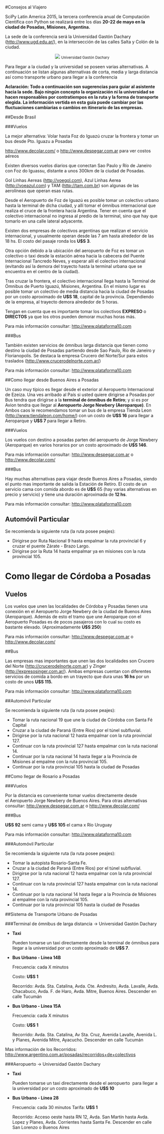 #Consejos al Viajero

SciPy Latin America 2015, la tercera conferencia anual de Computación
Científica con Python se realizará entre los días **20-22 de mayo en la ciudad
de Posadas, Misiones, Argentina.**

La sede de la conferencia será la Universidad Gastón Dachary
(<http://www.ugd.edu.ar/>), en la intersección de las calles Salta y Colón de
la ciudad.

<p>
    <div style="text-align:center">
        <img src ="https://github.com/scipy-latinamerica/scipyla2015/raw/master/travel_guide/imgs/ugd.jpg" />
        <small>Universidad Gastón Dachary</small>
    </div>
</p>

Para llegar a la ciudad y la universidad se poseen varias alternativas. A
continuación se listan algunas alternativas de corta, media y larga distancia
así como transporte urbano para llegar a la conferencia

**Aclaración: Todo a continuación son sugerencias para guiar al asistente hacia
la sede. Bajo ningún concepto la organización ni la universidad se hacen
responsables por contratiempos en la ruta y la forma de transporte elegida.
La información vertida en esta guía puede cambiar por las fluctuaciones
cambiarias o cambios en itinerario de las empresas.**

##Desde Brasil

###Vuelos

La mejor alternativa: Volar hasta Foz do Iguazú cruzar la frontera y tomar un
bus desde Pto. Iguazu a Posadas

<http://www.decolar.com/> o <http://www.despegar.com.ar> para ver costos aéreos

Existen diversos vuelos diarios que conectan Sao Paulo y Río de Janeiro con
Foz do Iguassu, distante a unos 300km de la ciudad de Posadas.

Gol Linhas Aereas (<http://voegol.com>), Azul Linhas Aerea 
(<http://voeazul.com>) y TAM (<http://tam.com.br>) son algunas de las
aerolíneas que operan esas rutas.

Desde el Aeropuerto de Foz de Iguazú es posible tomar un colectivo urbano hasta
la terminal de dicha ciudad, y allí tomar el ómnibus internacional que realiza
el cruce de la frontera hacia Argentina. Tener en cuenta que el colectivo
internacional no ingresa al predio de la terminal, sino que hay que tomarlo en
una calle lateral adyacente.

Existen dos empresas de colectivos argentinas que realizan el servicio
internacional, y usualmente operan desde las 7 am hasta alrededor de las 18 hs.
El costo del pasaje ronda los **U$S 3**.

Otra opción debido a la ubicación del aeropuerto de Foz es tomar un colectivo o
taxi desde la estación aérea hacia la cabecera del Puente Internacional
Tancredo Neves, y esperar allí el colectivo internacional (evitando así la
demora del trayecto hasta la terminal urbana que se encuentra en el centro de
la ciudad).

Tras cruzar la frontera, el colectivo internacional llega hasta la Terminal de
Ómnibus de Puerto Iguazú, Misiones, Argentina. En el mismo lugar es posible
tomar un colectivo de media distancia hacia la ciudad de Posadas por un costo
aproximado de **U\$S 18**, capital de la provincia. Dependiendo de la empresa,
al trayecto demora alrededor de 5 horas.

Tengan en cuenta que es importante tomar los colectivos **EXPRESO** o 
**DIRECTOS** ya  que los otros pueden demorar muchas horas más.

Para más información consultar: <http://www.plataforma10.com>

###Bus

También existen servicios de ómnibus larga distancia que tienen como destino
la ciudad de Posadas partiendo desde Sao Paulo, Rio de Janeiro y Florianopolis.
Se destaca la empresa Crucero del Norte/Sur para estos traslados
(<http://www.crucerodelnorte.com.ar/>)

Para más información consultar: <http://www.plataforma10.com>

##Como llegar desde Buenos Aires a Posadas


Un caso muy típico es llegar desde el exterior al Aeropuerto Internacional de
Ezeiza. Una ves arribado al País si usted quiere dirigirse a Posadas por Bus
tendra que dirigirse a la **terminal de ómnibus de Retiro**; y si es por Avion
tendra que llegar al **Aeropuerto Jorge Newbery (Aeroparque)**. En Ambos caos
le recomendamos tomar un bus de la empresa Tienda Leon
(<http://www.tiendaleon.com/home/>) con un costo de **U\$S 16** para llegar a
Aeroparque y **U\$S 7** para llegar a Retiro.

###Vuelos

Los vuelos con destino a posadas parten del aeropuerto de Jorge Newbery
(Aeroparque) en varios horarios por un costo aproximado de **U\$S 146**.

Para más información consultar: <http://www.despegar.com.ar> o
<http://www.decolar.com/>

###Bus

Hay muchas alternativas para viajar desde Buenos Aires a Posadas, siendo el
punto mas importante de salida la Estación de Retiro. El costo de un servicio
cama con comida abordo es de **U\$S** 65 (hay varias alternativas en precio y
servicio) y tiene una duración aproximada de **12 hs**.

Para más información consultar: <http://www.plataforma10.com>

Automóvil Particular
--------------------

Se recomienda la siguiente ruta (la ruta posee peajes):

-   Dirigirse por Ruta Nacional 9 hasta empalmar la ruta provincial 6 y cruzar
    el puente Zárate - Brazo Largo.
-   Dirigirse por la Ruta 14 hasta empalmar ya en misiones con la ruta
    provincial 105.

Como llegar de Córdoba a Posadas
================================

Vuelos
------

Los vuelos que unen las localidades de Córdoba y Posadas tienen una conexión en
el Aeropuerto Jorge Newbery de la ciudad de Buenos Aires (Aeroparque). Además
de esto el tramo que une Aeroparque con el Aeropuerto Posadas es de pocos
pasajeros con lo cual su costo es bastante elevado.
(Aproximadamente **U\$S 250**)

Para más información consultar: <http://www.despegar.com.ar> o
<http://www.decolar.com/>

##Bus


Las empresas mas importantes que unen las dos localidades son Crucero del Norte
(<http://crucerodelnorte.com.ar>) y Zinger (<http://expresosinger.com.ar/>).
Ambas empresas cuentan con diferentes servicios de comida a bordo en un
trayecto que dura unas **16 hs** por un costo de unos **U\$S 115.**

Para más información consultar: <http://www.plataforma10.com>

##Automóvil Particular

Se recomienda la siguiente ruta (la ruta posee peajes):

-   Tomar la ruta nacional 19 que une la ciudad de Córdoba con Santa Fé Capital
-   Cruzar a la ciudad de Paraná (Entre Rios) por el túnel subfluvial.
-   Dirigirse por la ruta nacional 12 hasta empalmar con la ruta provincial 127.
-   Continuar con la ruta provincial 127 hasta empalmar con la ruta nacional 14.
-   Continuar por la ruta nacional 14 hasta llegar a la Provincia de
    Misiones al  empalme con la ruta provincial 105.
-   Continuar por la ruta provincial 105 hasta la ciudad de Posadas

##Como llegar de Rosario a Posadas

###Vuelos

Por la distancia es conveniente tomar vuelos directamente desde el Aeropuerto
Jorge Newbery de Buenos Aires. Para otras alternativas consultar:
<http://www.despegar.com.ar> o <http://www.decolar.com/>

###Bus

**U\$S 92** semi cama y **U\$S 105** el cama x Río Uruguay

Para más información consultar: <http://www.plataforma10.com>

###Automóvil Particular

Se recomienda la siguiente ruta (la ruta posee peajes):

-   Tomar la autopista Rosario-Santa Fe.
-   Cruzar a la ciudad de Paraná (Entre Rios) por el túnel subfluvial.
-   Dirigirse por la ruta nacional 12 hasta empalmar con la ruta provincial 127.
-   Continuar con la ruta provincial 127 hasta empalmar con la ruta nacional 14.
-   Continuar por la ruta nacional 14 hasta llegar a la Provincia de Misiones 
    al empalme con la ruta provincial 105.
-   Continuar por la ruta provincial 105 hasta la ciudad de Posadas


##Sistema de Transporte Urbano de Posadas

###Terminal de ómnibus de larga distancia -\> Universidad Gastón Dachary

-   **Taxi**

    Pueden tomarse un taxi directamente desde la terminal de ómnibus para
    llegar a la universidad por un costo aproximado de **U\$S 7**.

-   **Bus Urbano - Línea 14B**

    Frecuencia: cada X minutos

    Costo: **U\$S 1**

    Recorrido: Avda. Sta. Catalina, Avda. Cte. Andresito, Avda. Lavalle, Avda.
    Chacabuco, Avda. F. de Haro, Avda. Mitre, Buenos Aires. Descender en calle
    Tucumán

-   **Bus Urbano - Línea 15A**

    Frecuencia: cada X minutos

    Costo: **U\$S 1**

    Recorrido: Avda. Sta. Catalina, Av Sta. Cruz, Avenida Lavalle, Avenida L. y
    Planes, Avenida Mitre, Ayacucho. Descender en calle Tucumán

Mas información de los Recorridos:
<http://www.argentino.com.ar/posadas/recorridos+de+colectivos>

###Aeropuerto -\> Universidad Gastón Dachary

-  **Taxi**

    Pueden tomarse un taxi directamente desde el aeropuerto  para llegar a la
    universidad por un costo aproximado de **U\$S 10**

-   **Bus Urbano - Línea 28**

    Frecuencia: cada 30 minutos
    Tarifa: **U\$S 1**

    Recorrido: Acceso oeste hasta RN 12, Avda. San Martín hasta Avda. Lopez y
    Planes, Avda. Corrientes hasta Santa Fe. Descender en calle San Lorenzo o
    Buenos Aires

